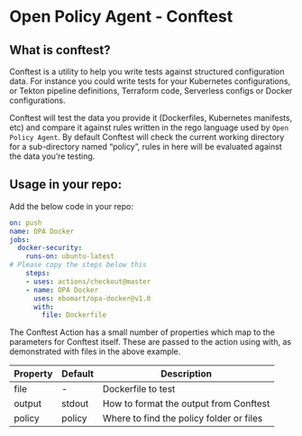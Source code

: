 # Open Policy Agent - Conftest

## What is conftest?

Conftest is a utility to help you write tests against structured configuration data. For instance you could write tests for your Kubernetes configurations, or Tekton pipeline definitions, Terraform code, Serverless configs or Docker configurations.

Conftest will test the data you provide it (Dockerfiles, Kubernetes manifests, etc) and compare it against rules written in the rego language used by `Open Policy Agent`.
By default Conftest will check the current working directory for a sub-directory named “policy”, rules in here will be evaluated against the data you’re testing.

## Usage in your repo:

Add the below code in your repo:


```yaml
on: push
name: OPA Docker
jobs:
  docker-security:
    runs-on: ubuntu-latest
# Please copy the steps below this
    steps:
    - uses: actions/checkout@master
    - name: OPA Docker
      uses: ebomart/opa-docker@v1.0
      with:
        file: Dockerfile
```

The Conftest Action has a small number of properties which map to the parameters for Conftest itself. These are passed to the action using with, as demonstrated with files in the above example.

| Property | Default   | Description  |   
|---        |---        |---|
| file      | -         | Dockerfile to test  |
| output    | stdout    | How to format the output from Conftest  |
|  policy   | policy    | Where to find the policy folder or files  |